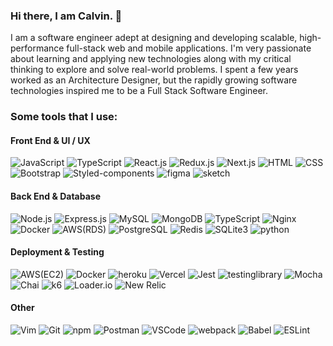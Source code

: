 <div align="left">

### Hi there, I am Calvin. 👋

I am a software engineer adept at designing and developing scalable, high-performance full-stack web and mobile applications. I'm very passionate about learning and applying new technologies along with my critical thinking to explore and solve real-world problems. I spent a few years worked as an Architecture Designer, but the rapidly growing software technologies inspired me to be a Full Stack Software Engineer.
    
### Some tools that I use:

#### Front End & UI / UX
![JavaScript](https://img.shields.io/badge/JavaScript-1572B6?&style=for-the-badge&logo=javascript&logoColor=white)
![TypeScript](https://img.shields.io/badge/TypeScript-F7DF1E?&style=for-the-badge&logo=TypeScript&logoColor=white)
![React.js](https://img.shields.io/badge/React.js-61DAFB?logo=react.js&logoColor=white&style=for-the-badge)
![Redux.js](https://img.shields.io/badge/Redux.js-764ABC?logo=Redux.js&logoColor=white&style=for-the-badge)
![Next.js](https://img.shields.io/badge/Next.js-CA4245?logo=Next.js&logoColor=white&style=for-the-badge)
![HTML](https://img.shields.io/badge/HTML5-E34F26?&style=for-the-badge&logo=html5&logoColor=white)
![CSS](https://img.shields.io/badge/CSS3-1572B6?&style=for-the-badge&logo=css3&logoColor=white)
![Bootstrap](https://img.shields.io/badge/Bootstrap-E34F26?&style=for-the-badge&logo=Bootstrap&logoColor=white)
![Styled-components](https://img.shields.io/badge/Styled%20Components-DB7093?&style=for-the-badge&logo=styled-components&logoColor=white)
![figma](https://img.shields.io/badge/Figma-F24E1E?&style=for-the-badge&logo=figma&logoColor=white)
![sketch](https://img.shields.io/badge/sketch-000000?&style=for-the-badge&logo=sketch)
    
#### Back End & Database
![Node.js](https://img.shields.io/badge/Node.js-61DAFB?style=for-the-badge&logo=node.js-dot-js&logoColor=white)
![Express.js](https://img.shields.io/badge/Express.js-000000?&style=for-the-badge&logo=express.js)
![MySQL](https://img.shields.io/badge/MySQL-4479A1?&style=for-the-badge&logo=mysql&logoColor=white)
![MongoDB](https://img.shields.io/badge/MongoDB-47A248?&style=for-the-badge&logo=mongodb&logoColor=white)
![TypeScript](https://img.shields.io/badge/TypeScript-F7DF1E?&style=for-the-badge&logo=TypeScript&logoColor=white)
![Nginx](https://img.shields.io/badge/Nginx-009639?&style=for-the-badge&logo=Nginx&logoColor=white)
![Docker](https://img.shields.io/badge/Docker-2496ED?&style=for-the-badge&logo=Docker&logoColor=white)
![AWS(RDS)](https://img.shields.io/badge/AWS(RDS)-007396?&style=for-the-badge&logo=AWS(RDS)&logoColor=white)
![PostgreSQL](https://img.shields.io/badge/PostgreSQL-339933?&logo=PostgreSQL&logoColor=white&style=for-the-badge)
![Redis](https://img.shields.io/badge/Redis-E34F26?&style=for-the-badge&logo=Redis&logoColor=white)
![SQLite3](https://img.shields.io/badge/SQLite3-DB7093?&style=for-the-badge&logo=SQLite3&logoColor=white)
![python](https://img.shields.io/badge/Python-3776AB?&style=for-the-badge&logo=python&logoColor=white)

    
#### Deployment & Testing
![AWS(EC2)](https://img.shields.io/badge/AWS(EC2)-1572B6?&style=for-the-badge&logo=AWS(EC2)&logoColor=white)
![Docker](https://img.shields.io/badge/Docker-000000?&style=for-the-badge&logo=Docker)
![heroku](https://img.shields.io/badge/heroku-4479A1?&style=for-the-badge&logo=heroku&logoColor=white)
![Vercel](https://img.shields.io/badge/Vercel-47A248?&style=for-the-badge&logo=Vercel&logoColor=white)
![Jest](https://img.shields.io/badge/Jest-C21325?&style=for-the-badge&logo=Jest&logoColor=white)
![testinglibrary](https://img.shields.io/badge/Testing%20Library-E33332?&style=for-the-badge&logo=testing-library&logoColor=white)
![Mocha](https://img.shields.io/badge/Mocha-8D6748?&style=for-the-badge&logo=Mocha&logoColor=white)
![Chai](https://img.shields.io/badge/Chai-A30701?&style=for-the-badge&logo=Chai&logoColor=white)
![k6](https://img.shields.io/badge/k6-DB7093?&style=for-the-badge&logo=k6&logoColor=white)
![Loader.io](https://img.shields.io/badge/Loader.io-3776AB?&style=for-the-badge&logo=Loader.io&logoColor=white)
![New Relic](https://img.shields.io/badge/New%20Relic-008C99?&style=for-the-badge&logo=new-relic&logoColor=white)
    
#### Other
![Vim](https://img.shields.io/badge/Vim-232F3E?&style=for-the-badge&logo=Vim&logoColor=white)
![Git](https://img.shields.io/badge/Git-F05032?&style=for-the-badge&logo=git&logoColor=white)
![npm](https://img.shields.io/badge/npm-CB3837?&style=for-the-badge&logo=npm&logoColor=white)
![Postman](https://img.shields.io/badge/Postman-430098?&style=for-the-badge&logo=Postman&logoColor=white)
![VSCode](https://img.shields.io/badge/VSCode-007ACC?&style=for-the-badge&logo=visual-studio-code&logoColor=white)
![webpack](https://img.shields.io/badge/Webpack-8DD6F9?&style=for-the-badge&logo=webpack&logoColor=white)
![Babel](https://img.shields.io/badge/Babel-F9DC3E?&style=for-the-badge&logo=babel&logoColor=white)
![ESLint](https://img.shields.io/badge/ESLint-4B32C3?&style=for-the-badge&logo=eslint&logoColor=white)

</div>
